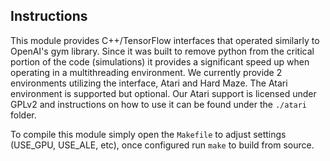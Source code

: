 Instructions
-----------------

This module provides C++/TensorFlow interfaces that operated similarly to OpenAI's gym library. Since it was built to remove python from the critical portion of the code (simulations) it provides a significant speed up when operating in a multithreading environment.
We currently provide 2 environments utilizing the interface, Atari and Hard Maze. The Atari environment is supported but optional. Our Atari support is licensed under GPLv2 and instructions on how to use it can be found under the `./atari` folder.

To compile this module simply open the `Makefile` to adjust settings (USE_GPU, USE_ALE, etc), once configured run `make` to build from source.

